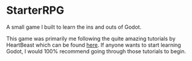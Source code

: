 # StarterRPG
A small game I built to learn the ins and outs of Godot.

This game was primarily me following the quite amazing tutorials by HeartBeast which can be found [here](https://www.youtube.com/playlist?list=PL9FzW-m48fn2SlrW0KoLT4n5egNdX-W9a).  If anyone wants to start learning Godot, I would 100% recommend going through those tutorials to begin.
